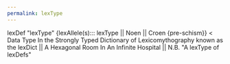 ```yaml
---
permalink: lexType
---
```

lexDef "lexType" {lexAllele(s)::: lexType || Noen || Croen {pre-schism}} < Data Type In the Strongly Typed Dictionary of Lexicomythography known as the lexDict || A Hexagonal Room In An Infinite Hospital || N.B. "A lexType of lexDefs"